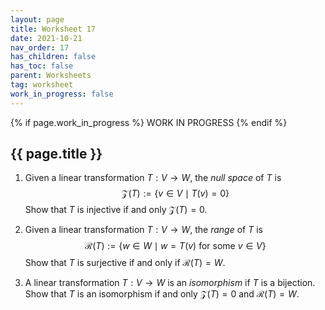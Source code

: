 ```yaml
---
layout: page
title: Worksheet 17
date: 2021-10-21
nav_order: 17
has_children: false
has_toc: false
parent: Worksheets
tag: worksheet
work_in_progress: false 
---
```


{% if page.work_in_progress %}
    WORK IN PROGRESS
{% endif %}

## {{ page.title }}

1. Given a linear transformation $T : V \to W$, the _null space_ of $T$ is 
$$
    \mathcal Z(T) := \lbrace v \in V \mid T(v) = 0 \rbrace 
$$
Show that $T$ is injective if and only $\mathcal Z(T) = 0$. 

2. Given a linear transformation $T: V \to W$, the _range_ of $T$ is 
$$
    \mathcal R(T) := \lbrace w \in W \mid w = T(v) \text{ for some } v \in V \rbrace 
$$
Show that $T$ is surjective if and only if $\mathcal R(T) = W$. 

3. A linear transformation $T: V \to W$ is an _isomorphism_ if $T$ is a bijection. 
Show that $T$ is an isomorphism if and only $\mathcal Z(T) = 0$ and 
$\mathcal R(T) = W$. 
